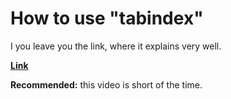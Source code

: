 

# How to use "tabindex"

I you leave you the link, where it explains very well.

[**Link**](https://www.youtube.com/watch?v=rvG7L-gsSuo)

**Recommended:** this video is short of the time.